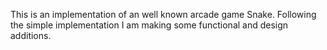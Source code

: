 This is an implementation of an well known arcade game Snake. Following the simple implementation I am making some functional and design additions.

